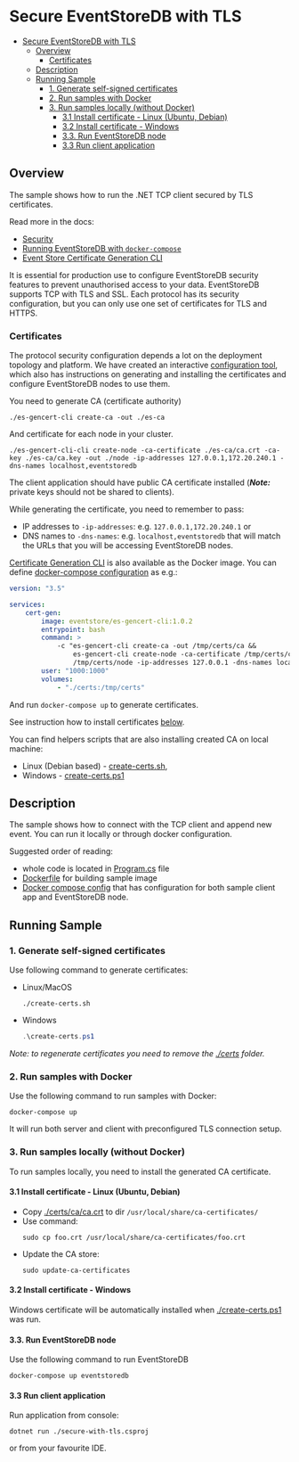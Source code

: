 # Secure EventStoreDB with TLS

- [Secure EventStoreDB with TLS](#secure-eventstoredb-with-tls)
  - [Overview](#overview)
    - [Certificates](#certificates)
  - [Description](#description)
  - [Running Sample](#running-sample)
    - [1. Generate self-signed certificates](#1-generate-self-signed-certificates)
    - [2. Run samples with Docker](#2-run-samples-with-docker)
    - [3. Run samples locally (without Docker)](#3-run-samples-locally-without-docker)
      - [3.1 Install certificate - Linux (Ubuntu, Debian)](#31-install-certificate---linux-ubuntu-debian)
      - [3.2 Install certificate - Windows](#32-install-certificate---windows)
      - [3.3. Run EventStoreDB node](#33-run-eventstoredb-node)
      - [3.3 Run client application](#33-run-client-application)

## Overview

The sample shows how to run the .NET TCP client secured by TLS certificates.

Read more in the docs:
- [Security](https://developers.eventstore.com/server/v20/server/security/)
- [Running EventStoreDB with `docker-compose`](https://developers.eventstore.com/server/v20/server/installation/docker.html#use-docker-compose)
- [Event Store Certificate Generation CLI](https://github.com/EventStore/es-gencert-cli)

It is essential for production use to configure EventStoreDB security features to prevent unauthorised access to your data.
EventStoreDB supports TCP with TLS and SSL. Each protocol has its security configuration, but you can only use one set of certificates for TLS and HTTPS.

### Certificates

The protocol security configuration depends a lot on the deployment topology and platform. We have created an interactive [configuration tool](https://github.com/EventStore/es-gencert-cli), which also has instructions on generating and installing the certificates and configure EventStoreDB nodes to use them. 

You need to generate CA (certificate authority)

`./es-gencert-cli create-ca -out ./es-ca`

And certificate for each node in your cluster.

`./es-gencert-cli-cli create-node -ca-certificate ./es-ca/ca.crt -ca-key ./es-ca/ca.key -out ./node -ip-addresses 127.0.0.1,172.20.240.1 -dns-names localhost,eventstoredb`

The client application should have public CA certificate installed (**_Note:_** private keys should not be shared to clients).

While generating the certificate, you need to remember to pass:
- IP addresses to `-ip-addresses`: e.g. `127.0.0.1,172.20.240.1` or 
- DNS names to `-dns-names`: e.g. `localhost,eventstoredb`
that will match the URLs that you will be accessing EventStoreDB nodes.
  
[Certificate Generation CLI](https://github.com/EventStore/es-gencert-cli) is also available as the Docker image. You can define [docker-compose configuration](./docker-compose.generate-certs.yml) as e.g.:

```yaml
version: "3.5"

services:
    cert-gen:
        image: eventstore/es-gencert-cli:1.0.2
        entrypoint: bash
        command: >
            -c "es-gencert-cli create-ca -out /tmp/certs/ca &&
                es-gencert-cli create-node -ca-certificate /tmp/certs/ca/ca.crt -ca-key /tmp/certs/ca/ca.key -out \
                /tmp/certs/node -ip-addresses 127.0.0.1 -dns-names localhost,eventstoredb"
        user: "1000:1000"
        volumes:
            - "./certs:/tmp/certs"
```

And run `docker-compose up` to generate certificates.

See instruction how to install certificates [below](#3-run-run-samples-locally-without-docker).

You can find helpers scripts that are also installing created CA on local machine:
- Linux (Debian based) - [create-certs.sh](./create-certs.sh),
- Windows - [create-certs.ps1](./create-certs.ps1)

## Description

The sample shows how to connect with the TCP client and append new event. You can run it locally or through docker configuration.

Suggested order of reading:
- whole code is located in [Program.cs](./Program.cs) file
- [Dockerfile](./Dockerfile) for building sample image
- [Docker compose config](./docker-compose.yml) that has configuration for both sample client app and EventStoreDB node.

## Running Sample

### 1. Generate self-signed certificates
Use following command to generate certificates:
- Linux/MacOS
  ```console
  ./create-certs.sh
  ```
- Windows 
  ```powershell
  .\create-certs.ps1
  ```
_Note: to regenerate certificates you need to remove the [./certs](./certs) folder._

### 2. Run samples with Docker
Use the following command to run samples with Docker:
```consoler
docker-compose up
```
It will run both server and client with preconfigured TLS connection setup.

### 3. Run samples locally (without Docker)
To run samples locally, you need to install the generated CA certificate. 

#### 3.1 Install certificate - Linux (Ubuntu, Debian)
- Copy [./certs/ca/ca.crt](./certs/ca/ca.crt) to dir `/usr/local/share/ca-certificates/`
- Use command: 
  ```console
  sudo cp foo.crt /usr/local/share/ca-certificates/foo.crt
  ```
- Update the CA store: 
  ```console
  sudo update-ca-certificates
  ```
#### 3.2 Install certificate - Windows
Windows certificate will be automatically installed when [./create-certs.ps1](./create-certs.ps1) was run.

#### 3.3. Run EventStoreDB node

Use the following command to run EventStoreDB 

```console
docker-compose up eventstoredb
```

#### 3.3 Run client application
Run application from console:

```console
dotnet run ./secure-with-tls.csproj
```
or from your favourite IDE.
